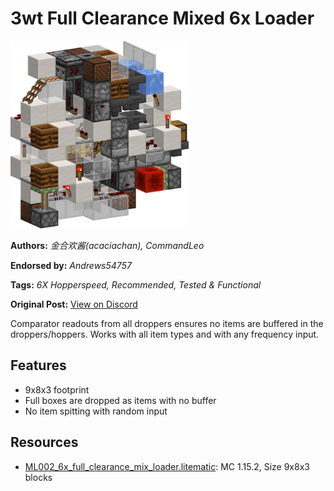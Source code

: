 # 3wt Full Clearance Mixed 6x Loader
<img alt="6x_mixed.png" src="images/6x_mixed.png?raw=1" height="300px">

**Authors:** *金合欢酱(acaciachan), CommandLeo*

**Endorsed by:** *Andrews54757*

**Tags:** *6X Hopperspeed, Recommended, Tested & Functional*

**Original Post:** [View on Discord](https://discord.com/channels/1375556143186837695/1388177541239668838)

Comparator readouts from all droppers ensures no items are buffered in the droppers/hoppers. Works with all item types and with any frequency input.

## Features
- 9x8x3 footprint
- Full boxes are dropped as items with no buffer
- No item spitting with random input

## Resources
- [ML002_6x_full_clearance_mix_loader.litematic](attachments/ML002_6x_full_clearance_mix_loader.litematic): MC 1.15.2, Size 9x8x3 blocks
